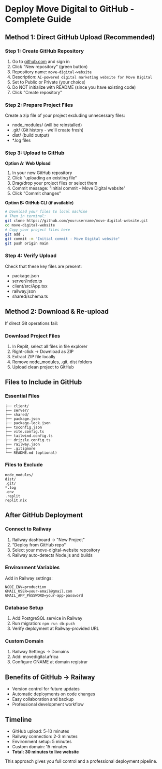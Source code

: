 # Deploy Move Digital to GitHub - Complete Guide

## Method 1: Direct GitHub Upload (Recommended)

### Step 1: Create GitHub Repository
1. Go to [github.com](https://github.com) and sign in
2. Click "New repository" (green button)
3. Repository name: `move-digital-website`
4. Description: `AI-powered digital marketing website for Move Digital`
5. Set to Public or Private (your choice)
6. Do NOT initialize with README (since you have existing code)
7. Click "Create repository"

### Step 2: Prepare Project Files
Create a zip file of your project excluding unnecessary files:
- node_modules/ (will be reinstalled)
- .git/ (Git history - we'll create fresh)
- dist/ (build output)
- *.log files

### Step 3: Upload to GitHub
**Option A: Web Upload**
1. In your new GitHub repository
2. Click "uploading an existing file"
3. Drag/drop your project files or select them
4. Commit message: "Initial commit - Move Digital website"
5. Click "Commit changes"

**Option B: GitHub CLI (if available)**
```bash
# Download your files to local machine
# Then in terminal:
git clone https://github.com/yourusername/move-digital-website.git
cd move-digital-website
# Copy your project files here
git add .
git commit -m "Initial commit - Move Digital website"
git push origin main
```

### Step 4: Verify Upload
Check that these key files are present:
- package.json
- server/index.ts
- client/src/App.tsx
- railway.json
- shared/schema.ts

## Method 2: Download & Re-upload

If direct Git operations fail:

### Download Project Files
1. In Replit, select all files in file explorer
2. Right-click → Download as ZIP
3. Extract ZIP file locally
4. Remove node_modules, .git, dist folders
5. Upload clean project to GitHub

## Files to Include in GitHub

### Essential Files
```
├── client/
├── server/
├── shared/
├── package.json
├── package-lock.json
├── tsconfig.json
├── vite.config.ts
├── tailwind.config.ts
├── drizzle.config.ts
├── railway.json
├── .gitignore
└── README.md (optional)
```

### Files to Exclude
```
node_modules/
dist/
.git/
*.log
.env
.replit
replit.nix
```

## After GitHub Deployment

### Connect to Railway
1. Railway dashboard → "New Project"
2. "Deploy from GitHub repo"
3. Select your move-digital-website repository
4. Railway auto-detects Node.js and builds

### Environment Variables
Add in Railway settings:
```
NODE_ENV=production
GMAIL_USER=your-email@gmail.com
GMAIL_APP_PASSWORD=your-app-password
```

### Database Setup
1. Add PostgreSQL service in Railway
2. Run migration: `npm run db:push`
3. Verify deployment at Railway-provided URL

### Custom Domain
1. Railway Settings → Domains
2. Add: movedigital.africa
3. Configure CNAME at domain registrar

## Benefits of GitHub → Railway
- Version control for future updates
- Automatic deployments on code changes
- Easy collaboration and backup
- Professional development workflow

## Timeline
- GitHub upload: 5-10 minutes
- Railway connection: 2-3 minutes
- Environment setup: 5 minutes
- Custom domain: 15 minutes
- **Total: 30 minutes to live website**

This approach gives you full control and a professional deployment pipeline.